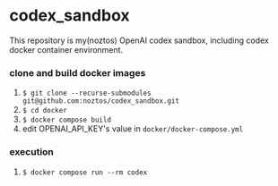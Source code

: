 # codex_sandbox

This repository is my(noztos) OpenAI codex sandbox, including codex docker container environment.


### clone and build docker images

1. `$ git clone --recurse-submodules git@github.com:noztos/codex_sandbox.git`
1. `$ cd docker`
1. `$ docker compose build`
1. edit OPENAI_API_KEY's value in `docker/docker-compose.yml`

### execution

1. `$ docker compose run --rm codex`
